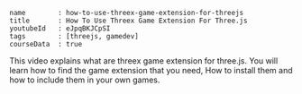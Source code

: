 ```
name		: how-to-use-threex-game-extension-for-threejs
title		: How To Use Threex Game Extension For Three.js
youtubeId	: eJpqBKJCpSI
tags		: [threejs, gamedev]
courseData	: true
```

This video explains what are threex game extension for three.js.
You will learn how to find the game extension that you need,
How to install them and how to include them in your own games.